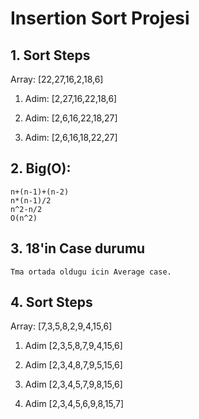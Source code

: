 # Insertion Sort Projesi

## 1. Sort Steps
Array: [22,27,16,2,18,6]

1. Adim: [2,27,16,22,18,6]

2. Adim: [2,6,16,22,18,27]

3. Adim: [2,6,16,18,22,27]

## 2. Big(O): 
    n+(n-1)+(n-2) 
    n*(n-1)/2
    n^2-n/2
    O(n^2)

## 3. 18'in Case durumu
    Tma ortada oldugu icin Average case.

## 4. Sort Steps
Array: [7,3,5,8,2,9,4,15,6]

1. Adim [2,3,5,8,7,9,4,15,6]

2. Adim [2,3,4,8,7,9,5,15,6]

3. Adim [2,3,4,5,7,9,8,15,6]

4. Adim [2,3,4,5,6,9,8,15,7]